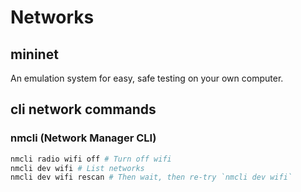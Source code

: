 # Networks

## mininet

An emulation system for easy, safe testing on your own computer.

## cli network commands

### nmcli (Network Manager CLI) 
```bash
nmcli radio wifi off # Turn off wifi
nmcli dev wifi # List networks
nmcli dev wifi rescan # Then wait, then re-try `nmcli dev wifi`
```
